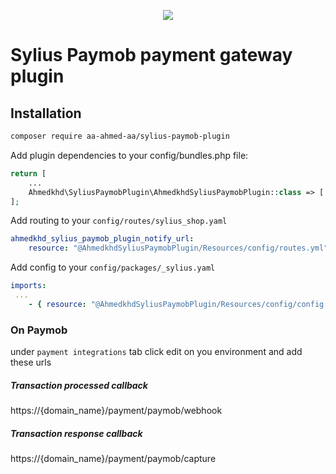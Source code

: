 <p align="center">
    <a href="https://sylius.com" target="_blank">
        <img src="https://demo.sylius.com/assets/shop/img/logo.png" />
    </a>
</p>

# Sylius Paymob payment gateway plugin  

## Installation

```bash
composer require aa-ahmed-aa/sylius-paymob-plugin
```


Add plugin dependencies to your config/bundles.php file:

```php
return [
    ...
    Ahmedkhd\SyliusPaymobPlugin\AhmedkhdSyliusPaymobPlugin::class => ['all'=>true]
];
```

Add routing to your `config/routes/sylius_shop.yaml`

```yaml
ahmedkhd_sylius_paymob_plugin_notify_url:
    resource: "@AhmedkhdSyliusPaymobPlugin/Resources/config/routes.yml"
```

Add config to your `config/packages/_sylius.yaml`

```yml
imports:
 ...
    - { resource: "@AhmedkhdSyliusPaymobPlugin/Resources/config/config.yml" }
```

### On Paymob
under `payment integrations` tab click edit on you environment and add these urls
##### Transaction processed callback
https://{domain_name}/payment/paymob/webhook

##### Transaction response callback
https://{domain_name}/payment/paymob/capture
